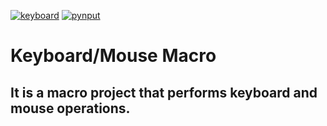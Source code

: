[![keyboard](https://img.shields.io/pypi/v/keyboard?label=keyboard)](https://pypi.org/project/keyboard/)
[![pynput](https://img.shields.io/pypi/v/pynput?label=pynput)](https://pypi.org/project/pynput/)

# Keyboard/Mouse Macro

It is a macro project that performs keyboard and mouse operations.
---